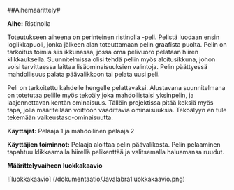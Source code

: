 ##Aihemäärittely#

**Aihe:** Ristinolla

Toteutukseen aiheena on perinteinen ristinolla -peli. Pelistä luodaan ensin logiikkapuoli, jonka jälkeen alan toteuttamaan pelin graafista puolta. Pelin on tarkoitus toimia siis ikkunassa, jossa oma pelivuoro pelataan hiiren klikkauksella. Suunnitelmissa olisi tehdä peliin myös aloitusikkuna, johon voisi tarvittaessa laittaa lisäominaisuuksien valintoja. Pelin päättyessä mahdollisuus palata päävalikkoon tai pelata uusi peli. 

Peli on tarkoitettu kahdelle hengelle pelattavaksi. Alustavana suunnitelmana on totetutaa pelille myös tekoäly joka mahdollistaisi yksinpelin, ja laajennettavan kentän ominaisuus. Tällöin projektissa pitää keksiä myös tapa, jolla määritellään voittoon vaadittavia ominaisuuksia. Tekoälyyn en tule tekemään vaikeustaso-ominaisuutta. 

**Käyttäjät:** Pelaaja 1 ja mahdollinen pelaaja 2

**Käyttäjien toiminnot:** Pelaaja aloittaa pelin päävalikosta. Pelin pelaaminen tapahtuu klikkaamalla hiirellä pelikenttää ja valitsemalla haluamansa ruudut. 

**Määrittelyvaiheen luokkakaavio**

![luokkakaavio] (/dokumentaatio/Javalabra1luokkakaavio.png)
